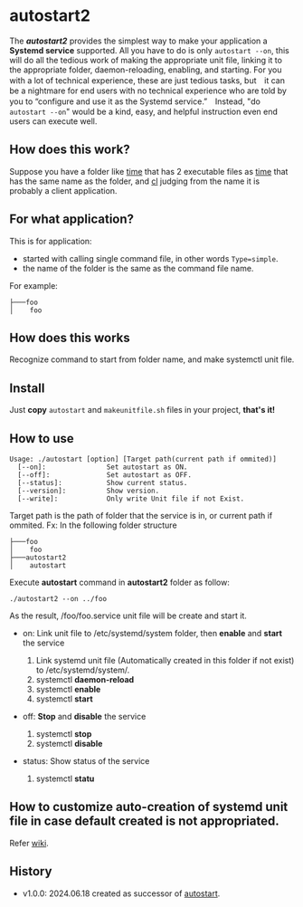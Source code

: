 # autostart2
The ***autostart2*** provides the simplest way to make your application a **Systemd service** supported. All you have to do is only ```autostart --on```, this will do all the tedious work of making the appropriate unit file, linking it to the appropriate folder, daemon-reloading, enabling, and starting. For you with a lot of technical experience, these are just tedious tasks, but　it can be a nightmare for end users with no technical experience who are told by you to “configure and use it as the Systemd service.”　Instead, "do ```autostart --on```" would be a kind, easy, and helpful instruction even end users can execute well.

## How does this work?
Suppose you have a folder like [time](https://github.com/UedaTakeyuki/autostart2/tree/main/test/time) that has 2 executable files as [time](https://github.com/UedaTakeyuki/autostart2/blob/main/test/time/time) that has the same name as the folder, and [cl](https://github.com/UedaTakeyuki/autostart2/blob/main/test/time/cl) 
judging from the name it is probably a client application.

## For what application?
This is for application:

- started with calling single command file, in other words ``Type=simple``.
- the name of the folder is the same as the command file name.

For example:

```
├───foo
│    foo

```

## How does this works
Recognize command to start from folder name, and make systemctl unit file.


## Install
Just **copy** ```autostart``` and ```makeunitfile.sh``` files in your project, **that's it!**

## How to use
```
Usage: ./autostart [option] [Target path(current path if ommited)]
  [--on]:               Set autostart as ON. 
  [--off]:              Set autostart as OFF. 
  [--status]:           Show current status. 
  [--version]:          Show version. 
  [--write]:            Only write Unit file if not Exist. 
```
Target path is the path of folder that the service is in, or current path if ommited.
Fx: In the following folder structure
```
├───foo
│    foo
├───autostart2
│    autostart
```

Execute **autostart** command in **autostart2** folder as follow:

```
./autostart2 --on ../foo

```
As the result, /foo/foo.service unit file will be create and start it.

- on: 
  Link unit file to /etc/systemd/system folder, then **enable** and **start** the service
  
  1. Link systemd unit file (Automatically created in this folder if not exist) to /etc/systemd/system/.
  2. systemctl **daemon-reload**
  3. systemctl **enable**
  4. systemctl **start**
 
- off:
  **Stop** and **disable** the service
  
  1. systemctl **stop**
  2. systemctl **disable**
 
- status: 
  Show status of the service
  
  1. systemctl **statu**
 
## How to customize auto-creation of systemd unit file in case default created is not appropriated.
Refer [wiki](https://github.com/UedaTakeyuki/autostart2/wiki/Created-unit-file#how-to-customize).

## History
- v1.0.0: 2024.06.18 created as successor of [autostart](https://github.com/UedaTakeyuki/autostart).
